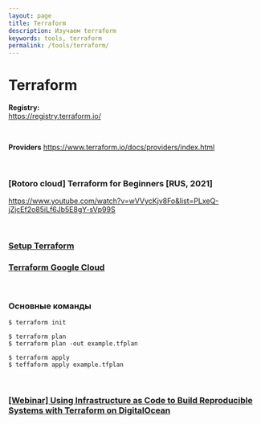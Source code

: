 ```yaml
---
layout: page
title: Terraform
description: Изучаем terraform
keywords: tools, terraform
permalink: /tools/terraform/
---
```


# Terraform

**Registry:**  
https://registry.terraform.io/

<br/>

**Providers**
https://www.terraform.io/docs/providers/index.html

<br/>

### [Rotoro cloud] Terraform for Beginners [RUS, 2021]

https://www.youtube.com/watch?v=wVVycKjv8Fo&list=PLxeQ-jZjcEf2o85iLf6Jb5E8gY-sVp99S

<br/>

### [Setup Terraform](/tools/terraform/setup//)

### [Terraform Google Cloud](/tools/terraform/google-cloud/)

<br/>

### Основные команды

```
$ terraform init

$ terraform plan
$ terraform plan -out example.tfplan

$ terraform apply
$ teffaform apply example.tfplan
```

<br/>

### [[Webinar] Using Infrastructure as Code to Build Reproducible Systems with Terraform on DigitalOcean](//sysadm.ru/devops/clouds/do/terraform/)
